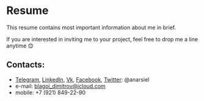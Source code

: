 # Resume
This resume contains most important information about me in brief. 

If you are interested in inviting me to your project, feel free to drop me a line anytime 😊

## Contacts:
* [Telegram](https://t.me/anarsiel), [LinkedIn](https://www.linkedin.com/in/anarsiel), [Vk](https://vk.com/anarsiel), 
[Facebook](https://www.facebook.com/anarsiel), [Twitter](https://twitter.com/anarsiel): @anarsiel
* e-mail: blagoi_dimitrov@icloud.com
* mobile: +7 (921) 849-22-90
